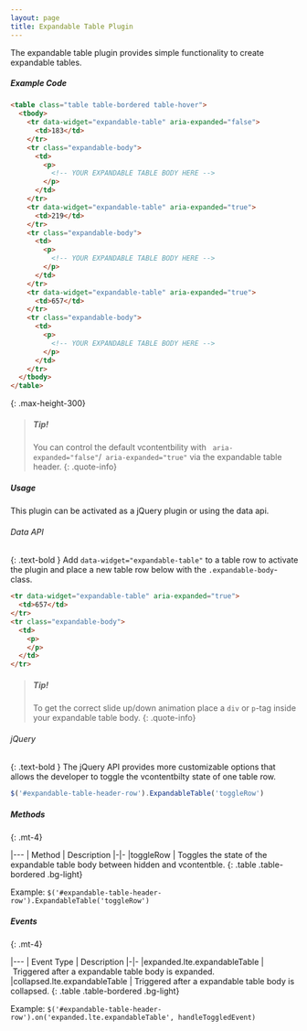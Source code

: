 ```yaml
---
layout: page
title: Expandable Table Plugin
---
```


The expandable table plugin provides simple functionality to create expandable tables. 

##### Example Code
```html
<table class="table table-bordered table-hover">
  <tbody>
    <tr data-widget="expandable-table" aria-expanded="false">
      <td>183</td>
    </tr>
    <tr class="expandable-body">
      <td>
        <p>
          <!-- YOUR EXPANDABLE TABLE BODY HERE -->
        </p>
      </td>
    </tr>
    <tr data-widget="expandable-table" aria-expanded="true">
      <td>219</td>
    </tr>
    <tr class="expandable-body">
      <td>
        <p>
          <!-- YOUR EXPANDABLE TABLE BODY HERE -->
        </p>
      </td>
    </tr>
    <tr data-widget="expandable-table" aria-expanded="true">
      <td>657</td>
    </tr>
    <tr class="expandable-body">
      <td>
        <p>
          <!-- YOUR EXPANDABLE TABLE BODY HERE -->
        </p>
      </td>
    </tr>
  </tbody>
</table>
```
{: .max-height-300}


> ##### Tip!
> You can control the default vcontentbility with ` aria-expanded="false"`/` aria-expanded="true"` via the expandable table header.
{: .quote-info}


##### Usage
This plugin can be activated as a jQuery plugin or using the data api. 

###### Data API
{: .text-bold }
Add `data-widget="expandable-table"` to a table row to activate the plugin and place a new table row below with the `.expandable-body`-class.
```html
<tr data-widget="expandable-table" aria-expanded="true">
  <td>657</td>
</tr>
<tr class="expandable-body">
  <td>
    <p>
    </p>
  </td>
</tr>
``` 

> ##### Tip!
> To get the correct slide up/down animation place a `div` or `p`-tag inside your expandable table body.
{: .quote-info}


###### jQuery
{: .text-bold }
The jQuery API provides more customizable options that allows the developer to toggle the vcontentbilty state of one table row. 
```js
$('#expandable-table-header-row').ExpandableTable('toggleRow')
```


##### Methods
{: .mt-4}

|---
| Method | Description
|-|-
|toggleRow | Toggles the state of the expandable table body between hidden and vcontentble.
{: .table .table-bordered .bg-light}

Example: `$('#expandable-table-header-row').ExpandableTable('toggleRow')`


##### Events
{: .mt-4}

|---
| Event Type | Description
|-|-
|expanded.lte.expandableTable | Triggered after a expandable table body is expanded.
|collapsed.lte.expandableTable | Triggered after a expandable table body is collapsed.
{: .table .table-bordered .bg-light}

Example: `$('#expandable-table-header-row').on('expanded.lte.expandableTable', handleToggledEvent)`
